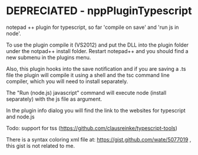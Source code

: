 DEPRECIATED - nppPluginTypescript
===================

notepad ++ plugin for typescript, 
so far 'compile on save'
and 'run js in node'.

To use the plugin compile it (VS2012) and put the DLL into the plugin folder under the notpad++ install folder.
Restart notepad++ and you should find a new submenu in the plugins menu.

Also, this plugin hooks into the save notification and if you are saving a .ts file 
the plugin will compile it using a shell and the tsc command line compiler, which you will need to install separately.

The "Run (node.js) javascript" command will execute node (install separately) with the js file as argument.

In the plugin info dialog you will find the link to the websites for typescript and node.js

Todo:
  support for tss (https://github.com/clausreinke/typescript-tools)
  


There is a syntax coloring xml file at: https://gist.github.com/wate/5077019 , this gist is not related to me.

